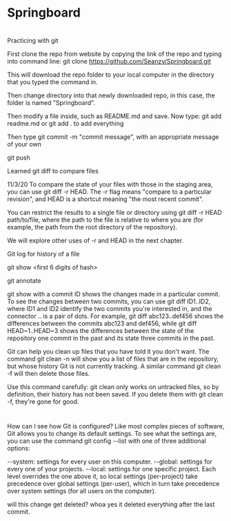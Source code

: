 # Springboard

#
Practicing with git

First clone the repo from website by copying the link of the repo and typing into command line: 
git clone https://github.com/Seanzy/Springboard.git

This will download the repo folder to your local computer in the directory that you typed the command in. 

Then change directory into that newly downloaded repo, in this case, the folder is named "Springboard".

Then modify a file inside, such as README.md and save. Now type:
git add readme.md or git add . to add everything

Then type git commit -m "commit message", with an appropriate message of your own

git push

Learned git diff to compare files

11/3/20
To compare the state of your files with those in the staging area, you can use git diff -r HEAD. The -r flag means "compare to a particular revision", and HEAD is a shortcut meaning "the most recent commit".

You can restrict the results to a single file or directory using git diff -r HEAD path/to/file, where the path to the file is relative to where you are (for example, the path from the root directory of the repository).

We will explore other uses of -r and HEAD in the next chapter.

Git log for history of a file

git show <first 6 digits of hash>

git annotate <file>

git show with a commit ID shows the changes made in a particular commit. To see the changes between two commits, you can use git diff ID1..ID2, where ID1 and ID2 identify the two commits you're interested in, and the connector .. is a pair of dots. For example, git diff abc123..def456 shows the differences between the commits abc123 and def456, while git diff HEAD~1..HEAD~3 shows the differences between the state of the repository one commit in the past and its state three commits in the past.


Git can help you clean up files that you have told it you don't want. The command git clean -n will show you a list of files that are in the repository, but whose history Git is not currently tracking. A similar command git clean -f will then delete those files.

Use this command carefully: git clean only works on untracked files, so by definition, their history has not been saved. If you delete them with git clean -f, they're gone for good.

#
How can I see how Git is configured?
Like most complex pieces of software, Git allows you to change its default settings. To see what the settings are, you can use the command git config --list with one of three additional options:

--system: settings for every user on this computer.
--global: settings for every one of your projects.
--local: settings for one specific project.
Each level overrides the one above it, so local settings (per-project) take precedence over global settings (per-user), which in turn take precedence over system settings (for all users on the computer).

will this change get deleted? whoa yes it deleted everything after the last commit. 

